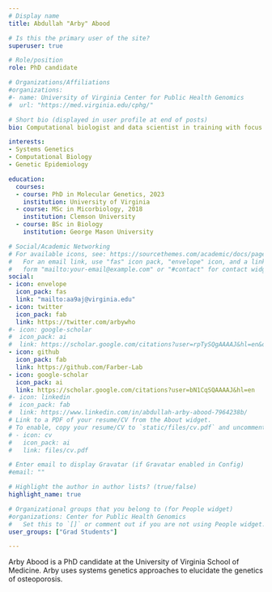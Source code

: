 ```yaml
---
# Display name
title: Abdullah "Arby" Abood

# Is this the primary user of the site?
superuser: true

# Role/position
role: PhD candidate

# Organizations/Affiliations
#organizations:
#- name: University of Virginia Center for Public Health Genomics
#  url: "https://med.virginia.edu/cphg/"

# Short bio (displayed in user profile at end of posts)
bio: Computational biologist and data scientist in training with focus on precision medicine.

interests:
- Systems Genetics
- Computational Biology
- Genetic Epidemiology

education:
  courses:
  - course: PhD in Molecular Genetics, 2023
    institution: University of Virginia
  - course: MSc in Micorbiology, 2018
    institution: Clemson University
  - course: BSc in Biology
    institution: George Mason University

# Social/Academic Networking
# For available icons, see: https://sourcethemes.com/academic/docs/page-builder/#icons
#   For an email link, use "fas" icon pack, "envelope" icon, and a link in the
#   form "mailto:your-email@example.com" or "#contact" for contact widget.
social:
- icon: envelope
  icon_pack: fas
  link: "mailto:aa9aj@virginia.edu"
- icon: twitter
  icon_pack: fab
  link: https://twitter.com/arbywho
#- icon: google-scholar
#  icon_pack: ai
#  link: https://scholar.google.com/citations?user=rpTySQgAAAAJ&hl=en&oi=ao
- icon: github
  icon_pack: fab
  link: https://github.com/Farber-Lab
- icon: google-scholar
  icon_pack: ai
  link: https://scholar.google.com/citations?user=bN1CqSQAAAAJ&hl=en
#- icon: linkedin
#  icon_pack: fab
#  link: https://www.linkedin.com/in/abdullah-arby-abood-7964238b/
# Link to a PDF of your resume/CV from the About widget.
# To enable, copy your resume/CV to `static/files/cv.pdf` and uncomment the lines below.
# - icon: cv
#   icon_pack: ai
#   link: files/cv.pdf

# Enter email to display Gravatar (if Gravatar enabled in Config)
#email: ""

# Highlight the author in author lists? (true/false)
highlight_name: true

# Organizational groups that you belong to (for People widget)
#organizations: Center for Public Health Genomics
#   Set this to `[]` or comment out if you are not using People widget.
user_groups: ["Grad Students"]

---
```


Arby Abood is a PhD candidate at the University of Virginia School of Medicine. Arby uses systems genetics approaches to elucidate the genetics of osteoporosis.
